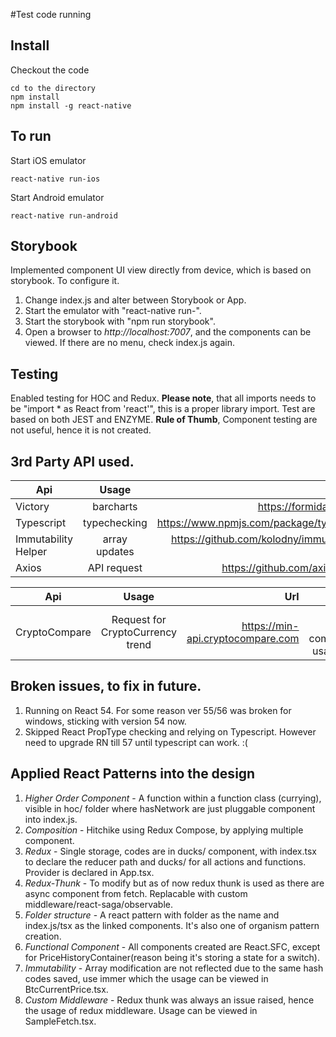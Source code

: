 #Test code running

## Install
Checkout the code
```
cd to the directory
npm install
npm install -g react-native
```

## To run
Start iOS emulator
```
react-native run-ios
```

Start Android emulator
```
react-native run-android
```

## Storybook
Implemented component UI view directly from device, which is based on storybook. To configure it.
1. Change index.js and alter between Storybook or App.
2. Start the emulator with "react-native run-<platform>".
3. Start the storybook with "npm run storybook".
4. Open a browser to *http://localhost:7007*, and the components can be viewed. If there are no menu, check index.js again.

## Testing
Enabled testing for HOC and Redux. **Please note**, that all imports needs to be "import * as React from 'react'", this is a proper library import.
Test are based on both JEST and ENZYME. **Rule of Thumb**, Component testing are not useful, hence it is not created.

## 3rd Party API used.

| Api        | Usage           | Url  | License  |
| ------------- |:-------------:| -----:| -----:|
| Victory      | barcharts | https://formidable.com | MIT |
| Typescript      | typechecking      |   https://www.npmjs.com/package/typescript |   Apache |
| Immutability Helper | array updates      |    https://github.com/kolodny/immutability-helper |    MIT |
| Axios | API request      |    https://github.com/axios/axios |    Free |

| Api        | Usage           | Url  | Usage  |
| ------------- |:-------------:| -----:| -----:|
| CryptoCompare      | Request for CryptoCurrency trend | https://min-api.cryptocompare.com | Free for non-commercial usage only |

## Broken issues, to fix in future.
1. Running on React 54. For some reason ver 55/56 was broken for windows, sticking with version 54 now.
2. Skipped React PropType checking and relying on Typescript. However need to upgrade RN till 57 until typescript can work. :(

## Applied React Patterns into the design
1. *Higher Order Component* - A function within a function class (currying), visible in hoc/ folder where hasNetwork are just pluggable component into index.js.
2. *Composition* - Hitchike using Redux Compose, by applying multiple component.
3. *Redux* - Single storage, codes are in ducks/ component, with index.tsx to declare the reducer path and ducks/ for all actions and functions. Provider is declared in App.tsx.
4. *Redux-Thunk* - To modify but as of now redux thunk is used as there are async component from fetch. Replacable with custom middleware/react-saga/observable.
5. *Folder structure* - A react pattern with folder as the name and index.js/tsx as the linked components. It's also one of organism pattern creation.
6. *Functional Component* - All components created are React.SFC, except for PriceHistoryContainer(reason being it's storing a state for a switch).
7. *Immutability* - Array modification are not reflected due to the same hash codes saved, use immer which the usage can be viewed in BtcCurrentPrice.tsx.
8. *Custom Middleware* - Redux thunk was always an issue raised, hence the usage of redux middleware. Usage can be viewed in SampleFetch.tsx.
